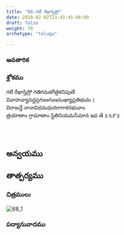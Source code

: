 ```yaml
---
title: "68.గలే రేఖాస్తిస్రో"
date: 2020-02-02T23:43:45-08:00
draft: false
weight: 78
archetype: "telugu"

---
```


### అవతారిక


### శ్లోకము

గలే రేఖాస్తిస్రో గతిగమకగీతైకనిపుణే
<br/>వివాహవ్యానద్ధప్రగుణగుణసంఖ్యాప్రతిభువః ।
<br/>విరాజన్తే నానావిధమధురరాగాకరభువాం
<br/>త్రయాణాం గ్రామాణాం స్థితినియమసీమాన ఇవ తే ॥ ౬౯॥
<br/>

<br/><br/>

## అన్వయము 


## తాత్పర్యము 

### చిత్రములు 

![68_1](/images/sl/manual/SL_V68.jpg)

### పద్యానువాదము
